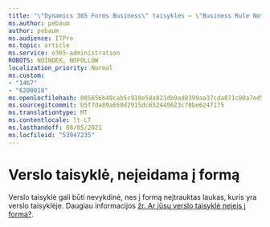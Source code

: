 ```yaml
---
title: "\"Dynamics 365 Forms Business\" taisyklės – \"Business Rule Not Firing for a Form\""
ms.author: pebaum
author: pebaum
ms.audience: ITPro
ms.topic: article
ms.service: o365-administration
ROBOTS: NOINDEX, NOFOLLOW
localization_priority: Normal
ms.custom:
- "1467"
- "6200018"
ms.openlocfilehash: 085656b40cab5c918e58a821db9ad8399aa37cda871c00a7ed51411c4b733576
ms.sourcegitcommit: b5f7da89a650d2915dc652449623c78be6247175
ms.translationtype: MT
ms.contentlocale: lt-LT
ms.lasthandoff: 08/05/2021
ms.locfileid: "53947235"
---
```

# <a name="business-rule-not-firing-for-a-form"></a>Verslo taisyklė, neįeidama į formą

Verslo taisyklė gali būti nevykdinė, nes į formą neįtrauktas laukas, kuris yra verslo taisyklėje. Daugiau informacijos [žr. Ar jūsų verslo taisyklė neįeis į formą?](https://docs.microsoft.com/powerapps/maker/model-driven-apps/create-business-rules-recommendations-apply-logic-form#is-your-business-rule-not-firing-for-a-form).
